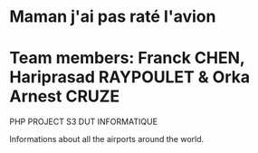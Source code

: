 # Maman j'ai pas raté l'avion
# Team members: Franck CHEN, Hariprasad RAYPOULET & Orka Arnest CRUZE
PHP PROJECT S3 DUT INFORMATIQUE

Informations about all the airports around the world.
